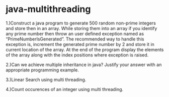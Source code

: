 # java-multithreading
1.)Construct a java program to generate 500 random non-prime integers 
and store then in an array. While storing them into an array if you 
identify any prime number then throw an user defined exception named 
as “PrimeNumberIsGenerated”. The recommended way to handle this 
exception is, increment the generated prime number by 2 and store it in 
current location of the array. At the end of the program display the 
elements of the array along with the index positions where exception is 
raised.

2.)Can we achieve multiple inheritance in java? Justify your answer with an 
appropriate programming example.

3.)Linear Search using multi threading.

4.)Count occurences of an integer using multi threading.
